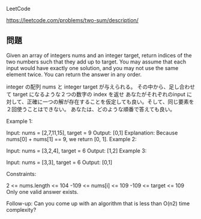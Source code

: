 LeetCode

https://leetcode.com/problems/two-sum/description/

## 問題
Given an array of integers nums and an integer target, return indices of the two numbers such that they add up to target.
You may assume that each input would have exactly one solution, and you may not use the same element twice.
You can return the answer in any order.

integer の配列 nums と integer target が与えられる。
その中から、足し合わせて target になるような２つの数字の index を返せ
あなたがそれぞれのinput に対して、正確に一つの解が存在することを仮定しても良い。そして、同じ要素を２回使うことはできない。
あなたは、どのような順番で答えても良い。

Example 1:

Input: nums = [2,7,11,15], target = 9
Output: [0,1]
Explanation: Because nums[0] + nums[1] == 9, we return [0, 1].
Example 2:

Input: nums = [3,2,4], target = 6
Output: [1,2]
Example 3:

Input: nums = [3,3], target = 6
Output: [0,1]


Constraints:

2 <= nums.length <= 104
-109 <= nums[i] <= 109
-109 <= target <= 109
Only one valid answer exists.


Follow-up: Can you come up with an algorithm that is less than O(n2) time complexity?
